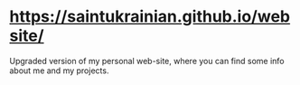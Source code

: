 # https://saintukrainian.github.io/website/
Upgraded version of my personal web-site, where you can find some info about me and my projects.
